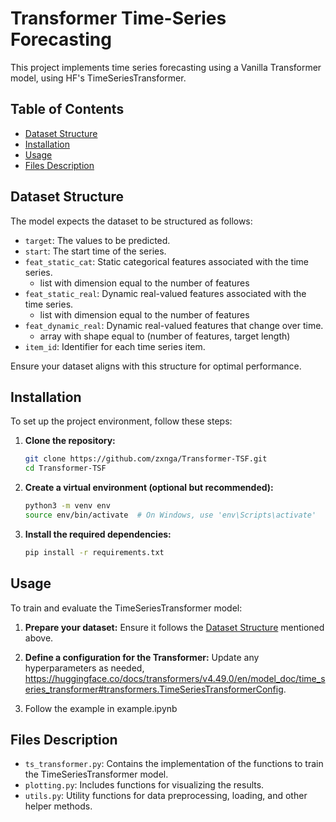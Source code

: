 # Transformer Time-Series Forecasting

This project implements time series forecasting using a Vanilla Transformer model, using HF's TimeSeriesTransformer.

## Table of Contents

- [Dataset Structure](#dataset-structure)
- [Installation](#installation)
- [Usage](#usage)
- [Files Description](#files-description)

## Dataset Structure

The model expects the dataset to be structured as follows:

- `target`: The values to be predicted.
- `start`: The start time of the series.
- `feat_static_cat`: Static categorical features associated with the time series.
   - list with dimension equal to the number of features
- `feat_static_real`:  Dynamic real-valued features associated with the time series.
   - list with dimension equal to the number of features
- `feat_dynamic_real`: Dynamic real-valued features that change over time.
   - array with shape equal to (number of features, target length)
- `item_id`: Identifier for each time series item.

Ensure your dataset aligns with this structure for optimal performance.

## Installation

To set up the project environment, follow these steps:

1. **Clone the repository:**

   ```bash
   git clone https://github.com/zxnga/Transformer-TSF.git
   cd Transformer-TSF
   ```

2. **Create a virtual environment (optional but recommended):**

   ```bash
   python3 -m venv env
   source env/bin/activate  # On Windows, use 'env\Scripts\activate'
   ```

3. **Install the required dependencies:**

   ```bash
   pip install -r requirements.txt
   ```

## Usage

To train and evaluate the TimeSeriesTransformer model:

1. **Prepare your dataset:** Ensure it follows the [Dataset Structure](#dataset-structure) mentioned above.

2. **Define a configuration for the Transformer:** Update any hyperparameters as needed, https://huggingface.co/docs/transformers/v4.49.0/en/model_doc/time_series_transformer#transformers.TimeSeriesTransformerConfig.
3. Follow the example in example.ipynb

## Files Description

- `ts_transformer.py`: Contains the implementation of the functions to train the TimeSeriesTransformer model.
- `plotting.py`: Includes functions for visualizing the results.
- `utils.py`: Utility functions for data preprocessing, loading, and other helper methods.